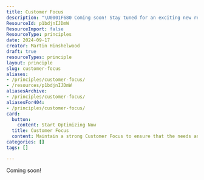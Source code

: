 ```yaml
---
title: Customer Focus
description: "\U0001F680 Coming soon! Stay tuned for an exciting new resource that will enhance your experience and knowledge. Don't miss out!"
ResourceId: p1bdjnIJDmW
ResourceImport: false
ResourceType: principles
date: 2024-09-17
creator: Martin Hinshelwood
draft: true
resourceTypes: principle
layout: principle
slug: customer-focus
aliases:
- /principles/customer-focus/
- /resources/p1bdjnIJDmW
aliasesArchive:
- /principles/customer-focus/
aliasesFor404:
- /principles/customer-focus/
card:
  button:
    content: Start Optimizing Now
  title: Customer Focus
  content: Maintain a strong Customer Focus to ensure that the needs and feedback of the customer are at the heart of everything we do.
categories: []
tags: []

---
```

Coming soon!
